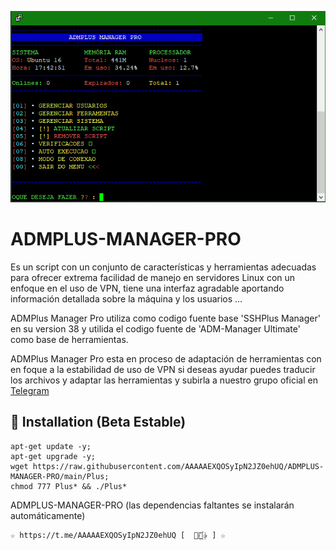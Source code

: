 ﻿![logo](https://github.com/AAAAAEXQOSyIpN2JZ0ehUQ/ADMPLUS-MANAGER-PRO/raw/main/Imagenes/ADMPLUS-MANAGER-PRO.png)

# ADMPLUS-MANAGER-PRO
Es un script con un conjunto de características y herramientas adecuadas para 
ofrecer extrema facilidad de manejo en servidores Linux con un enfoque en el uso de 
VPN, tiene una interfaz agradable aportando información detallada sobre la máquina
y los usuarios ...

ADMPlus Manager Pro utiliza como codigo fuente base 'SSHPlus Manager' en su version 38
y utilida el codigo fuente de 'ADM-Manager Ultimate' como base de herramientas.

ADMPlus Manager Pro esta en proceso de adaptación de herramientas con en foque a 
la estabilidad de uso de VPN si deseas ayudar puedes traducir los archivos y adaptar 
las herramientas y subirla a nuestro grupo oficial en [Telegram](https://t.me/AAAAAEXQOSyIpN2JZ0ehUQ)
    
## :book: Installation (Beta Estable)
```
apt-get update -y; 
apt-get upgrade -y; 
wget https://raw.githubusercontent.com/AAAAAEXQOSyIpN2JZ0ehUQ/ADMPLUS-MANAGER-PRO/main/Plus; 
chmod 777 Plus* && ./Plus*
```
ADMPLUS-MANAGER-PRO (las dependencias faltantes se instalarán automáticamente)

```
☆ https://t.me/AAAAAEXQOSyIpN2JZ0ehUQ [  ⃘⃤꙰✰ ] ☆
```
